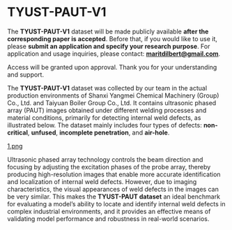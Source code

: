 # TYUST-PAUT-V1

The **TYUST-PAUT-V1** dataset will be made publicly available **after the corresponding paper is accepted**.
Before that, if you would like to use it, please **submit an application and specify your research purpose**.
For application and usage inquiries, please contact: **[maritdilbert@gmail.com](mailto:maritdilbert@gmail.com)**.

Access will be granted upon approval. Thank you for your understanding and support.

The **TYUST-PAUT-V1** dataset was collected by our team in the actual production environments of Shanxi Yangmei Chemical Machinery (Group) Co., Ltd. and Taiyuan Boiler Group Co., Ltd. It contains ultrasonic phased array (PAUT) images obtained under different welding processes and material conditions, primarily for detecting internal weld defects, as illustrated below. The dataset mainly includes four types of defects: **non-critical**, **unfused**, **incomplete penetration**, and **air-hole**.

[1.png](./1.png)

Ultrasonic phased array technology controls the beam direction and focusing by adjusting the excitation phases of the probe array, thereby producing high-resolution images that enable more accurate identification and localization of internal weld defects. However, due to imaging characteristics, the visual appearances of weld defects in the images can be very similar. This makes the **TYUST-PAUT dataset** an ideal benchmark for evaluating a model’s ability to locate and identify internal weld defects in complex industrial environments, and it provides an effective means of validating model performance and robustness in real-world scenarios.
